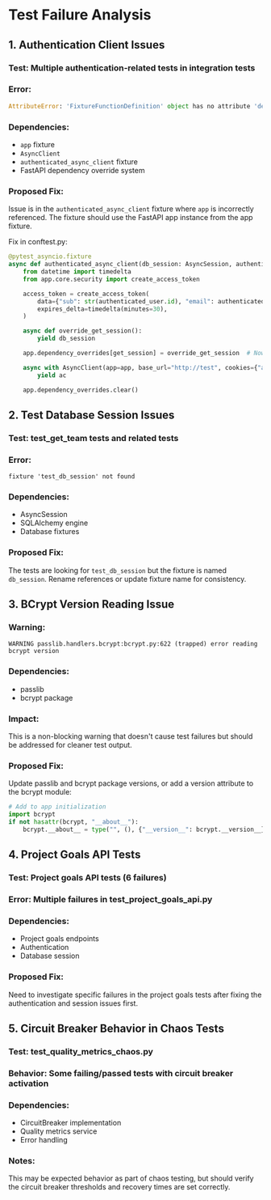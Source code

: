 # Test Failure Analysis

## 1. Authentication Client Issues
### Test: Multiple authentication-related tests in integration tests
### Error: 
```python
AttributeError: 'FixtureFunctionDefinition' object has no attribute 'dependency_overrides'
```
### Dependencies:
- `app` fixture
- `AsyncClient`
- `authenticated_async_client` fixture
- FastAPI dependency override system

### Proposed Fix:
Issue is in the `authenticated_async_client` fixture where `app` is incorrectly referenced. The fixture should use the FastAPI app instance from the app fixture.

Fix in conftest.py:
```python
@pytest_asyncio.fixture
async def authenticated_async_client(db_session: AsyncSession, authenticated_user, app):  # Add app parameter
    from datetime import timedelta
    from app.core.security import create_access_token

    access_token = create_access_token(
        data={"sub": str(authenticated_user.id), "email": authenticated_user.email},
        expires_delta=timedelta(minutes=30),
    )

    async def override_get_session():
        yield db_session

    app.dependency_overrides[get_session] = override_get_session  # Now app is properly referenced

    async with AsyncClient(app=app, base_url="http://test", cookies={"access_token": access_token}) as ac:
        yield ac

    app.dependency_overrides.clear()
```

## 2. Test Database Session Issues
### Test: test_get_team tests and related tests
### Error:
```
fixture 'test_db_session' not found
```
### Dependencies:
- AsyncSession
- SQLAlchemy engine
- Database fixtures

### Proposed Fix:
The tests are looking for `test_db_session` but the fixture is named `db_session`. Rename references or update fixture name for consistency.

## 3. BCrypt Version Reading Issue
### Warning:
```
WARNING passlib.handlers.bcrypt:bcrypt.py:622 (trapped) error reading bcrypt version
```
### Dependencies:
- passlib
- bcrypt package

### Impact:
This is a non-blocking warning that doesn't cause test failures but should be addressed for cleaner test output.

### Proposed Fix:
Update passlib and bcrypt package versions, or add a version attribute to the bcrypt module:
```python
# Add to app initialization
import bcrypt
if not hasattr(bcrypt, "__about__"):
    bcrypt.__about__ = type("", (), {"__version__": bcrypt.__version__})()
```

## 4. Project Goals API Tests
### Test: Project goals API tests (6 failures)
### Error: Multiple failures in test_project_goals_api.py
### Dependencies:
- Project goals endpoints
- Authentication
- Database session

### Proposed Fix:
Need to investigate specific failures in the project goals tests after fixing the authentication and session issues first.

## 5. Circuit Breaker Behavior in Chaos Tests
### Test: test_quality_metrics_chaos.py
### Behavior: Some failing/passed tests with circuit breaker activation
### Dependencies:
- CircuitBreaker implementation
- Quality metrics service
- Error handling

### Notes:
This may be expected behavior as part of chaos testing, but should verify the circuit breaker thresholds and recovery times are set correctly.